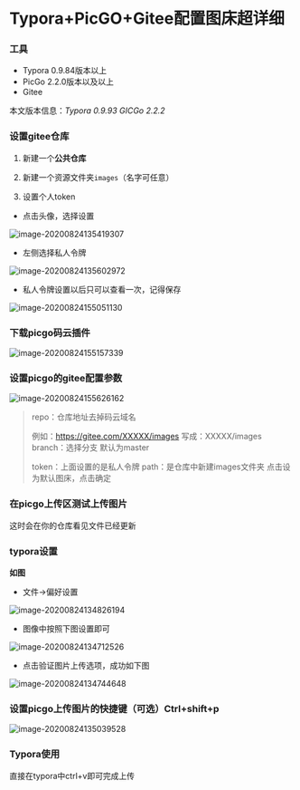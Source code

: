 # Typora+PicGO+Gitee配置图床超详细

### 工具

- Typora 0.9.84版本以上
- PicGo 2.2.0版本以及以上
- Gitee

本文版本信息：*Typora 0.9.93* *GICGo 2.2.2*

### 设置gitee仓库

1. 新建一个**公共仓库**
2. 新建一个资源文件夹`images`（名字可任意）

3. 设置个人token



- 点击头像，选择设置

![image-20200824135419307](https://gitee.com/szimo/picture_repository/raw/master/images/20200824135419.png)



- 左侧选择私人令牌

![image-20200824135602972](https://gitee.com/szimo/picture_repository/raw/master/images/20200824135603.png)

- 私人令牌设置以后只可以查看一次，记得保存

![image-20200824155051130](https://gitee.com/szimo/picture_repository/raw/master/images/20200824155051.png)

### 下载picgo码云插件

![image-20200824155157339](https://gitee.com/szimo/picture_repository/raw/master/images/20200824155157.png)

### 设置picgo的gitee配置参数

![image-20200824155626162](https://gitee.com/szimo/picture_repository/raw/master/images/20200824155626.png)



> repo：仓库地址去掉码云域名
>
> 例如：https://gitee.com/XXXXX/images
> 写成：XXXXX/images
> branch：选择分支 默认为master
>
> token：上面设置的是私人令牌
> path：是仓库中新建images文件夹
> 点击设为默认图床，点击确定



### 在picgo上传区测试上传图片

这时会在你的仓库看见文件已经更新

### typora设置

**如图**

- 文件->偏好设置

![image-20200824134826194](https://gitee.com/szimo/picture_repository/raw/master/images/20200824134826.png)

- 图像中按照下图设置即可



![image-20200824134712526](https://gitee.com/szimo/picture_repository/raw/master/images/20200824134712.png)

- 点击验证图片上传选项，成功如下图

![image-20200824134744648](https://gitee.com/szimo/picture_repository/raw/master/images/20200824134744.png)

### 设置picgo上传图片的快捷键（可选）Ctrl+shift+p


![image-20200824135039528](https://gitee.com/szimo/picture_repository/raw/master/images/20200824135039.png)



### Typora使用

直接在typora中ctrl+v即可完成上传